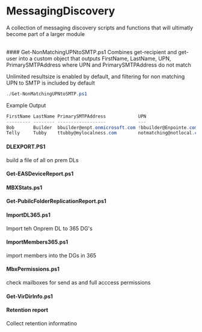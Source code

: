 MessagingDiscovery
======
A collection of messaging discovery scripts and functions that will ultimatly become part of a larger module

<br />
#### Get-NonMatchingUPNtoSMTP.ps1
Combines get-recipient and get-user into a custom object that outputs
FirstName, LastName, UPN, PrimarySMTPAddress where UPN and PrimarySMTPAddress do not match

Unlimited resultsize is enabled by default, and filtering for non matching UPN to SMTP is included by default
```powershell
./Get-NonMatchingUPNtoSMTP.ps1
```
Example Output
```powershell
FirstName LastName PrimarySMTPAddress            UPN
--------- -------- ------------------            ---
Bob       Builder  bbuilder@enpt.onmicrosoft.com !bbuilder@Enpointe.com
Telly     Tubby    ttubby@mylocalness.com        notmatching@notlocal.com
```

#### DLEXPORT.PS1
build a file of all on prem DLs 

#### Get-EASDeviceReport.ps1

#### MBXStats.ps1

#### Get-PubilcFolderReplicationReport.ps1

#### ImportDL365.ps1
Import teh Onprem DL to 365 DG's

#### ImportMembers365.ps1
import members into the DGs in 365

#### MbxPermissions.ps1
check mailboxes for send as and full acccess permissions

#### Get-VirDirInfo.ps1

#### Retention report
Collect retention informatino

